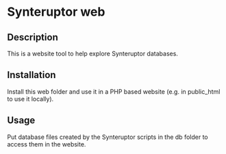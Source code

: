 # Synteruptor web

## Description

This is a website tool to help explore Synteruptor databases.

## Installation

Install this web folder and use it in a PHP based website (e.g. in public_html to use it locally).

## Usage

Put database files created by the Synteruptor scripts in the db folder to access them in the website.
